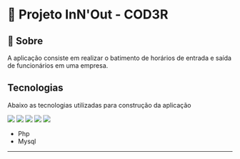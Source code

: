 # :open_file_folder:  Projeto InN'Out - COD3R


## :pushpin: Sobre


A aplicação consiste em realizar o batimento de horários de entrada e saída de funcionários em uma empresa.

## Tecnologias

Abaixo as tecnologias utilizadas para construção da aplicação

![](https://img.shields.io/badge/JavaScript-323330?style=for-the-badge&logo=javascript&logoColor=F7DF1E)
![](https://img.shields.io/badge/PHP-777BB4?style=for-the-badge&logo=php&logoColor=white)
![](https://img.shields.io/badge/HTML5-E34F26?style=for-the-badge&logo=html5&logoColor=white)
![](https://img.shields.io/badge/CSS3-1572B6?style=for-the-badge&logo=css3&logoColor=white)
![](https://img.shields.io/badge/MySQL-005C84?style=for-the-badge&logo=mysql&logoColor=white)


- Php
- Mysql

---
<!-- 
## Configurações necessárias


## :hammer_and_wrench: Ferramentas Utilizadas:
- Foram utilizados:

    <ul>
        <li>MAMP</li>
        <li>Vscode</li>
        <li>Git</li>
        <li>WorkBench</li>        
    </ul>
    
## Conceitos Abordados:
- Foram postos em prática:
    <ul>
        <li>Orientação a Objetos</li>
        <li>Mvc</li>
        <li>Sessions</li>
        <li>Manipulação de Data/Hora</li>
        <li>Mysqli</li>
        <li>PDO</li>
        <li>Etc ..</li>
    </ul>

- Javascript
- Css
